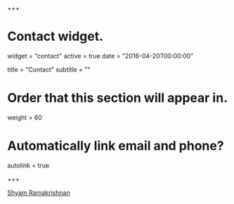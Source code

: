 +++
# Contact widget.
widget = "contact"
active = true
date = "2016-04-20T00:00:00"

title = "Contact"
subtitle = ""

# Order that this section will appear in.
weight = 60

# Automatically link email and phone?
autolink = true

+++

<script type="text/javascript" src="https://platform.linkedin.com/badges/js/profile.js" async defer></script>

<div class="LI-profile-badge"  data-version="v1" data-size="medium" data-locale="en_US" data-type="vertical" data-theme="light" data-vanity="shyam19"><a class="LI-simple-link" href='https://www.linkedin.com/in/shyam19?trk=profile-badge'>Shyam Ramakrishnan</a></div>